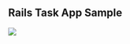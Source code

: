 ## Rails Task App Sample
<img src="http://cdn-ak.f.st-hatena.com/images/fotolife/t/tyoshikawa1106/20150814/20150814143121.png" />
